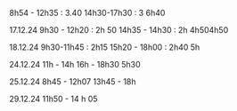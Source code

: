 
8h54 - 12h35 : 3.40
14h30-17h30 : 3
6h40

17.12.24
9h30 - 12h20 : 2h 50
14h35 - 14h30 : 2h
4h504h50

18.12.24
9h30-11h45 : 2h15
15h20 - 18h00 : 2h40
5h

24.12.24
11h - 14h
16h - 18h30
5h30

25.12.24
8h45 - 12h07
13h45 - 18h

29.12.24
11h50 - 14 h 05